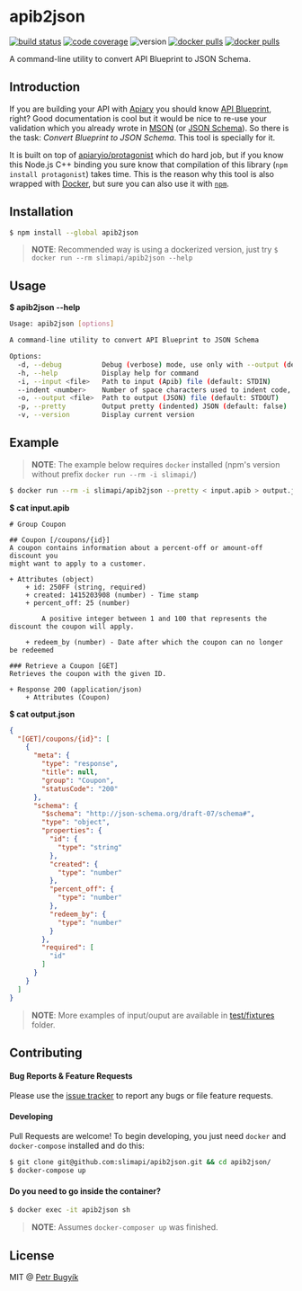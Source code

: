 # apib2json
[![build status][img-build-status]][link-build-status]
[![code coverage][img-coverage]][link-coverage]
![version][img-version]
[![docker pulls][img-docker-layers]][link-microbadger]
[![docker pulls][img-docker-pulls]][link-registry]

A command-line utility to convert API Blueprint to JSON Schema.

## Introduction

If you are building your API with [Apiary][link-apiary] you should know [API Blueprint][link-apib], right? Good documentation is cool but it would be nice to re-use your validation which you already wrote in [MSON][link-mson] (or [JSON Schema][link-json-schema]). So there is the task: *Convert Blueprint to JSON Schema*. This tool is specially for it.
  
It is built on top of [apiaryio/protagonist][link-protagonist] which do hard job, but if you know this Node.js C++ binding you sure know that compilation of this library (`npm install protagonist`) takes time. This is the reason why this tool is also wrapped with [Docker][link-docker], but sure you can also use it with [`npm`][link-npm].

## Installation

```bash
$ npm install --global apib2json
```

> **NOTE**: Recommended way is using a dockerized version, just try `$ docker run --rm slimapi/apib2json --help`

## Usage

**$ apib2json --help**

```bash
Usage: apib2json [options]

A command-line utility to convert API Blueprint to JSON Schema

Options:
  -d, --debug          Debug (verbose) mode, use only with --output (default: false)
  -h, --help           Display help for command
  -i, --input <file>   Path to input (Apib) file (default: STDIN)
  --indent <number>    Number of space characters used to indent code, use with --pretty (default: 2)
  -o, --output <file>  Path to output (JSON) file (default: STDOUT)
  -p, --pretty         Output pretty (indented) JSON (default: false)
  -v, --version        Display current version
```

## Example

> **NOTE**: The example below requires `docker` installed (npm's version without prefix `docker run --rm -i slimapi/`)

```bash
$ docker run --rm -i slimapi/apib2json --pretty < input.apib > output.json
``` 

**$ cat input.apib**
```
# Group Coupon

## Coupon [/coupons/{id}]
A coupon contains information about a percent-off or amount-off discount you
might want to apply to a customer.

+ Attributes (object)
    + id: 250FF (string, required)
    + created: 1415203908 (number) - Time stamp
    + percent_off: 25 (number)

        A positive integer between 1 and 100 that represents the discount the coupon will apply.

    + redeem_by (number) - Date after which the coupon can no longer be redeemed

### Retrieve a Coupon [GET]
Retrieves the coupon with the given ID.

+ Response 200 (application/json)
    + Attributes (Coupon)
```

**$ cat output.json**
```json
{
  "[GET]/coupons/{id}": [
    {
      "meta": {
        "type": "response",
        "title": null,
        "group": "Coupon",
        "statusCode": "200"
      },
      "schema": {
        "$schema": "http://json-schema.org/draft-07/schema#",
        "type": "object",
        "properties": {
          "id": {
            "type": "string"
          },
          "created": {
            "type": "number"
          },
          "percent_off": {
            "type": "number"
          },
          "redeem_by": {
            "type": "number"
          }
        },
        "required": [
          "id"
        ]
      }
    }
  ]
}
```

> **NOTE**: More examples of input/ouput are available in [test/fixtures](test/fixtures) folder.

## Contributing

#### Bug Reports & Feature Requests

Please use the [issue tracker][link-issue] to report any bugs or file feature requests.

#### Developing

Pull Requests are welcome! To begin developing, you just need `docker` and `docker-compose` installed and do this:

```bash
$ git clone git@github.com:slimapi/apib2json.git && cd apib2json/
$ docker-compose up
```

#### Do you need to go inside the container?
```bash
$ docker exec -it apib2json sh
```
> **NOTE**: Assumes `docker-composer up` was finished.

## License
MIT @ [Petr Bugyík][link-twitter]

[link-build-status]: https://travis-ci.org/slimapi/apib2json
[link-coverage]: https://coveralls.io/github/slimapi/apib2json
[link-protagonist]: https://github.com/apiaryio/protagonist
[link-apiary]: https://apiary.io
[link-apib]: https://github.com/apiaryio/api-blueprint
[link-mson]: https://github.com/apiaryio/mson
[link-json-schema]: http://json-schema.org
[link-docker]: https://www.docker.com/what-docker
[link-registry]: https://hub.docker.com/r/slimapi/apib2json
[link-microbadger]: https://microbadger.com/images/slimapi/apib2json
[link-issue]: https://github.com/slimapi/apib2json/issues
[link-nvm]: https://github.com/creationix/nvm
[link-twitter]: https://twitter.com/bugyik
[link-npm]: https://www.npmjs.com/package/apib2json

[img-build-status]: https://img.shields.io/travis/slimapi/apib2json/master.svg
[img-coverage]: https://img.shields.io/coveralls/slimapi/apib2json.svg
[img-version]: https://images.microbadger.com/badges/version/slimapi/apib2json.svg
[img-docker-pulls]: https://img.shields.io/docker/pulls/slimapi/apib2json.svg
[img-docker-layers]: https://images.microbadger.com/badges/image/slimapi/apib2json.svg
